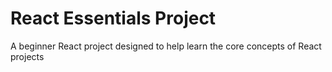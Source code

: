 # React Essentials Project
A beginner React project designed to help learn the core concepts of React projects
